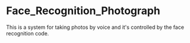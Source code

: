 # Face_Recognition_Photograph
This is a system for taking photos by voice and it's controlled by the face recognition code.
